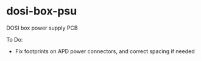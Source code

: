 # dosi-box-psu
DOSI box power supply PCB

To Do:

* Fix footprints on APD power connectors, and correct spacing if needed
